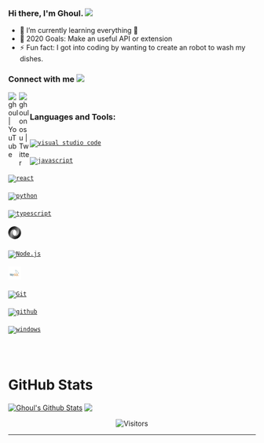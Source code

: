 ### Hi there, I'm Ghoul. <img src="https://github.com/blackcater/blackcater/raw/master/images/Hi.gif" height="32" />

- 🌱 I’m currently learning everything 🤣
- 🥅 2020 Goals: Make an useful API or extension
- ⚡ Fun fact: I got into coding by wanting to create an robot to wash my dishes.


### Connect with me <img src="https://media.giphy.com/media/LnQjpWaON8nhr21vNW/giphy.gif" height="32">

[<img align="left" alt="ghoul | YouTube" width="22px" src="https://cdn.jsdelivr.net/npm/simple-icons@v3/icons/youtube.svg" />][youtube]
[<img align="left" alt="ghoulonosu | Twitter" width="22px" src="https://cdn.jsdelivr.net/npm/simple-icons@v3/icons/twitter.svg" />][twitter]

<br />

### Languages and Tools:

[<code>
<img alt="visual studio code" width="26px" src="https://img.icons8.com/fluent/240/000000/visual-studio-code-2019.png" />
</code>](https://code.visualstudio.com/)
[<code>
<img alt="javascript" width="26px" src="https://img.icons8.com/color/240/000000/javascript.png" />
</code>](https://developer.mozilla.org/en-US/docs/Web/JavaScript)
[<code>
<img alt="react" width="26px" src="https://img.icons8.com/color/240/000000/react-native.png" />
</code>](https://reactjs.org/)
[<code>
<img alt="python" width="26px" src="https://img.icons8.com/color/240/000000/python.png">
</code>](https://www.python.org/)
[<code>
<img alt="typescript" width="26px" src="https://img.icons8.com/color/240/000000/typescript.png">
</code>](https://www.typescriptlang.org/)
[<code>
<img alt="json" width="26px" src="https://raw.githubusercontent.com/github/explore/80688e429a7d4ef2fca1e82350fe8e3517d3494d/topics/json/json.png">
</code>](https://www.json.org/json-en.html)
[<code>
<img alt="Node.js" width="26px" src="https://img.icons8.com/color/240/000000/nodejs.png">
</code>](https://nodejs.org/en/)
[<code>
<img alt="MySQL" width="26px" src="https://raw.githubusercontent.com/github/explore/80688e429a7d4ef2fca1e82350fe8e3517d3494d/topics/mysql/mysql.png">
</code>](https://dev.mysql.com/)
[<code>
<img alt="Git" width="26px" src="https://img.icons8.com/color/240/000000/git.png">
</code>](https://git-scm.com/)
[<code>
<img alt="github" width="26px" src="https://img.icons8.com/ios-glyphs/240/000000/github.png">
</code>](https://github.com/)
[<code>
<img alt="windows" width="26px" src="https://img.icons8.com/color/240/000000/windows-10.png">
</code>](https://www.microsoft.com/en-us/windows)

<br />
<br />

# GitHub Stats

<a href="https://github-readme-stats.vercel.app/api?username=xFGhoul&show_icons=true&hide_border=true&count_private=true&include_all_commits=true&theme=radical">
<img align="center" alt="Ghoul's Github Stats" src="https://github-readme-stats.vercel.app/api?username=xFGhoul&show_icons=true&hide_border=true&count_private=true&include_all_commits=true&theme=radical" /></a>
<a href="https://github-readme-stats.vercel.app/api/top-langs/?username=xFGhoul&layout=compact&theme=radical">
  <img align="center" src="https://github-readme-stats.vercel.app/api/top-langs/?username=xFGhoul&layout=compact&theme=radical" />
</a>

<p align=center>                           
  <img align=center  src="https://visitor-badge.laobi.icu/badge?page_id=xFGhoul.xFGhoul" alt="Visitors">                     
</p>

---

[twitter]: https://twitter.com/ghoulonosu
[youtube]: https://youtube.com/ghoul
[webdevplaylist]: https://ghoul.xyz
